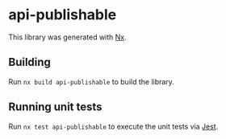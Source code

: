 # api-publishable

This library was generated with [Nx](https://nx.dev).

## Building

Run `nx build api-publishable` to build the library.

## Running unit tests

Run `nx test api-publishable` to execute the unit tests via [Jest](https://jestjs.io).
